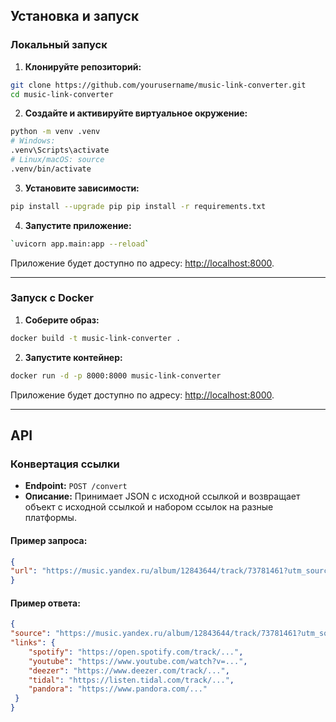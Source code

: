 ## Установка и запуск

### Локальный запуск

1. **Клонируйте репозиторий:**
```bash
git clone https://github.com/yourusername/music-link-converter.git
cd music-link-converter
```

2. **Создайте и активируйте виртуальное окружение:**
```bash
python -m venv .venv 
# Windows: 
.venv\Scripts\activate 
# Linux/macOS: source 
.venv/bin/activate
```

3. **Установите зависимости:**
```bash
pip install --upgrade pip pip install -r requirements.txt
```

4. **Запустите приложение:**
```bash
`uvicorn app.main:app --reload`
```

Приложение будет доступно по адресу: [http://localhost:8000](http://localhost:8000).

---
### Запуск с Docker

1. **Соберите образ:**
```bash
docker build -t music-link-converter .
```

2. **Запустите контейнер:**
```bash
docker run -d -p 8000:8000 music-link-converter
```

Приложение будет доступно по адресу: [http://localhost:8000](http://localhost:8000).

---
## API

### Конвертация ссылки

- **Endpoint:** `POST /convert`
- **Описание:** Принимает JSON с исходной ссылкой и возвращает объект с исходной ссылкой и набором ссылок на разные платформы.

#### Пример запроса:

```json
{   
"url": "https://music.yandex.ru/album/12843644/track/73781461?utm_source=desktop&utm_medium=copy_link" 
}
```
#### Пример ответа:

```json
{   
"source": "https://music.yandex.ru/album/12843644/track/73781461?utm_source=desktop&utm_medium=copy_link",
"links": {
	"spotify": "https://open.spotify.com/track/...",
	"youtube": "https://www.youtube.com/watch?v=...",
	"deezer": "https://www.deezer.com/track/...",
	"tidal": "https://listen.tidal.com/track/...",
	"pandora": "https://www.pandora.com/..."   
 } 
}
```